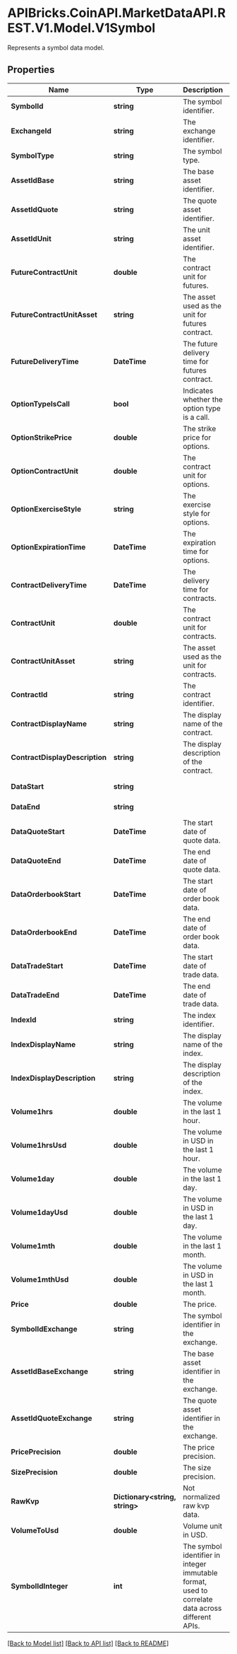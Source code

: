 # APIBricks.CoinAPI.MarketDataAPI.REST.V1.Model.V1Symbol
Represents a symbol data model.

## Properties

Name | Type | Description | Notes
------------ | ------------- | ------------- | -------------
**SymbolId** | **string** | The symbol identifier. | [optional] 
**ExchangeId** | **string** | The exchange identifier. | [optional] 
**SymbolType** | **string** | The symbol type. | [optional] 
**AssetIdBase** | **string** | The base asset identifier. | [optional] 
**AssetIdQuote** | **string** | The quote asset identifier. | [optional] 
**AssetIdUnit** | **string** | The unit asset identifier. | [optional] 
**FutureContractUnit** | **double** | The contract unit for futures. | [optional] 
**FutureContractUnitAsset** | **string** | The asset used as the unit for futures contract. | [optional] 
**FutureDeliveryTime** | **DateTime** | The future delivery time for futures contract. | [optional] 
**OptionTypeIsCall** | **bool** | Indicates whether the option type is a call. | [optional] 
**OptionStrikePrice** | **double** | The strike price for options. | [optional] 
**OptionContractUnit** | **double** | The contract unit for options. | [optional] 
**OptionExerciseStyle** | **string** | The exercise style for options. | [optional] 
**OptionExpirationTime** | **DateTime** | The expiration time for options. | [optional] 
**ContractDeliveryTime** | **DateTime** | The delivery time for contracts. | [optional] 
**ContractUnit** | **double** | The contract unit for contracts. | [optional] 
**ContractUnitAsset** | **string** | The asset used as the unit for contracts. | [optional] 
**ContractId** | **string** | The contract identifier. | [optional] 
**ContractDisplayName** | **string** | The display name of the contract. | [optional] 
**ContractDisplayDescription** | **string** | The display description of the contract. | [optional] 
**DataStart** | **string** |  | [optional] [readonly] 
**DataEnd** | **string** |  | [optional] [readonly] 
**DataQuoteStart** | **DateTime** | The start date of quote data. | [optional] 
**DataQuoteEnd** | **DateTime** | The end date of quote data. | [optional] 
**DataOrderbookStart** | **DateTime** | The start date of order book data. | [optional] 
**DataOrderbookEnd** | **DateTime** | The end date of order book data. | [optional] 
**DataTradeStart** | **DateTime** | The start date of trade data. | [optional] 
**DataTradeEnd** | **DateTime** | The end date of trade data. | [optional] 
**IndexId** | **string** | The index identifier. | [optional] 
**IndexDisplayName** | **string** | The display name of the index. | [optional] 
**IndexDisplayDescription** | **string** | The display description of the index. | [optional] 
**Volume1hrs** | **double** | The volume in the last 1 hour. | [optional] 
**Volume1hrsUsd** | **double** | The volume in USD in the last 1 hour. | [optional] 
**Volume1day** | **double** | The volume in the last 1 day. | [optional] 
**Volume1dayUsd** | **double** | The volume in USD in the last 1 day. | [optional] 
**Volume1mth** | **double** | The volume in the last 1 month. | [optional] 
**Volume1mthUsd** | **double** | The volume in USD in the last 1 month. | [optional] 
**Price** | **double** | The price. | [optional] 
**SymbolIdExchange** | **string** | The symbol identifier in the exchange. | [optional] 
**AssetIdBaseExchange** | **string** | The base asset identifier in the exchange. | [optional] 
**AssetIdQuoteExchange** | **string** | The quote asset identifier in the exchange. | [optional] 
**PricePrecision** | **double** | The price precision. | [optional] 
**SizePrecision** | **double** | The size precision. | [optional] 
**RawKvp** | **Dictionary&lt;string, string&gt;** | Not normalized raw kvp data. | [optional] 
**VolumeToUsd** | **double** | Volume unit in USD. | [optional] 
**SymbolIdInteger** | **int** | The symbol identifier in integer immutable format, used to correlate data across different APIs. | [optional] [readonly] 

[[Back to Model list]](../../README.md#documentation-for-models) [[Back to API list]](../../README.md#documentation-for-api-endpoints) [[Back to README]](../../README.md)

